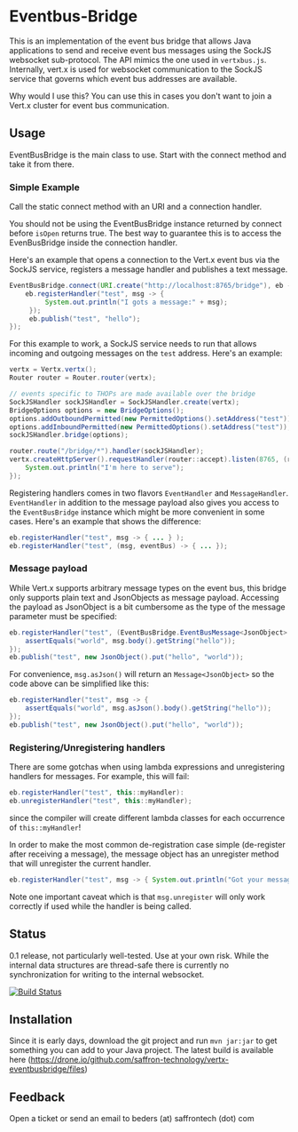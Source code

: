 # Eventbus-Bridge

This is an implementation of the event bus bridge that allows Java applications to send and receive event bus messages using the SockJS websocket sub-protocol.
The API mimics the one used in `vertxbus.js`.
Internally, vert.x is used for websocket communication to the SockJS service that governs which event bus addresses are available.

Why would I use this? You can use this in cases you don't want to join a Vert.x cluster for event bus communication.

## Usage

EventBusBridge is the main class to use. Start with the connect method and take it from there.

### Simple Example

Call the static connect method with an URI and a connection handler.

You should not be using the EventBusBridge instance returned by connect before `isOpen` returns true.
The best way to guarantee this is to access the EvenBusBridge inside the connection handler.

Here's an example that opens a connection to the Vert.x event bus via the SockJS service, registers a message handler and publishes a text message.

```java
EventBusBridge.connect(URI.create("http://localhost:8765/bridge"), eb -> {
    eb.registerHandler("test", msg -> {
         System.out.println("I gots a message:" + msg);
     });
     eb.publish("test", "hello");
});
```

For this example to work, a SockJS service needs to run that allows incoming and outgoing messages on the `test` address.
Here's an example:

```java
vertx = Vertx.vertx();
Router router = Router.router(vertx);

// events specific to THOPs are made available over the bridge
SockJSHandler sockJSHandler = SockJSHandler.create(vertx);
BridgeOptions options = new BridgeOptions();
options.addOutboundPermitted(new PermittedOptions().setAddress("test"));
options.addInboundPermitted(new PermittedOptions().setAddress("test"));
sockJSHandler.bridge(options);

router.route("/bridge/*").handler(sockJSHandler);
vertx.createHttpServer().requestHandler(router::accept).listen(8765, (res) -> {
    System.out.println("I'm here to serve");
});
```

Registering handlers comes in two flavors `EventHandler` and `MessageHandler`.
`EventHandler` in addition to the message payload also gives you access to the `EventBusBridge` instance which might be more convenient in some cases.
Here's an example that shows the difference:

```java
eb.registerHandler("test", msg -> { ... } );
eb.registerHandler("test", (msg, eventBus) -> { ... });
```

### Message payload

While Vert.x supports arbitrary message types on the event bus, this bridge only supports plain text and JsonObjects as message payload.
Accessing the payload as JsonObject is a bit cumbersome as the type of the message parameter must be specified:

```java
eb.registerHandler("test", (EventBusBridge.EventBusMessage<JsonObject> msg) -> {
    assertEquals("world", msg.body().getString("hello"));
});
eb.publish("test", new JsonObject().put("hello", "world"));

```

For convenience, `msg.asJson()` will return an `Message<JsonObject>` so the code above can be simplified like this:

```java
eb.registerHandler("test", msg -> {
    assertEquals("world", msg.asJson().body().getString("hello"));
});
eb.publish("test", new JsonObject().put("hello", "world"));

```


### Registering/Unregistering handlers

There are some gotchas when using lambda expressions and unregistering handlers for messages.
For example, this will fail:

```java
eb.registerHandler("test", this::myHandler):
eb.unregisterHandler("test", this::myHandler);
```

since the compiler will create different lambda classes for each occurrence of `this::myHandler`!

In order to make the most common de-registration case simple (de-register after receiving a message),
the message object has an unregister method that will unregister the current handler.

```java
eb.registerHandler("test", msg -> { System.out.println("Got your message. Now leave me alone!"); msg.unregister(); }); 

```
Note one important caveat which is that `msg.unregister` will only work correctly if used while the handler is being called.


## Status

0.1 release, not particularly well-tested. Use at your own risk. While the internal data structures are thread-safe there is currently no synchronization for writing to the internal websocket.

[![Build Status](https://drone.io/github.com/saffron-technology/vertx-eventbusbridge/status.png)](https://drone.io/github.com/saffron-technology/vertx-eventbusbridge/latest)

## Installation

Since it is early days, download the git project and run `mvn jar:jar` to get something you can add to your Java project.
The latest build is available here
(https://drone.io/github.com/saffron-technology/vertx-eventbusbridge/files)

## Feedback

Open a ticket or send an email to beders (at) saffrontech (dot) com
